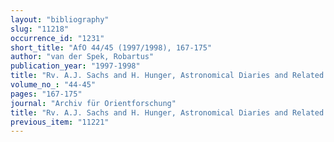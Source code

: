 ```yaml
---
layout: "bibliography"
slug: "11218"
occurrence_id: "1231"
short_title: "AfO 44/45 (1997/1998), 167-175"
author: "van der Spek, Robartus"
publication_year: "1997-1998"
title: "Rv. A.J. Sachs and H. Hunger, Astronomical Diaries and Related Texts from Babylonia, Vol. III (1996)"
volume_no_: "44-45"
pages: "167-175"
journal: "Archiv für Orientforschung"
title: "Rv. A.J. Sachs and H. Hunger, Astronomical Diaries and Related Texts from Babylonia, Vol. III (1996)"
previous_item: "11221"
---
```


